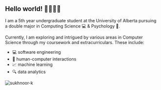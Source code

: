 ## Hello world! 👋👩🏻‍💻

I am a 5th year undergraduate student at the University of Alberta pursuing a double major in Computing Science 💻 & Psychology 🧠.

Currently, I am exploring and intrigued by various areas in Computer Science through my coursework and extracurriculars. These include:

- 💻 software engineering
- 🤖 human-computer interactions
- 📈 machine learning
- 🔍 data analytics



<p><img align="center" src="https://github-readme-stats.vercel.app/api/top-langs?username=sukhnoor-k&show_icons=true&theme=dark&locale=en&layout=compact" alt="sukhnoor-k" /></p>
